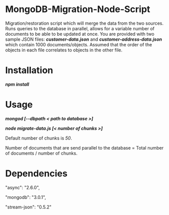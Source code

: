 # MongoDB-Migration-Node-Script

Migration/restoration script which will merge the data from the two sources.  
Runs queries to the database in parallel, allows for a variable number of documents to be able to be updated at once.
You are provided with two sample JSON files: <strong><i>customer-data.json</i></strong> and <strong><i>customer-address-data.json</i></strong> which contain 1000 documents/objects. 
Assumed that the order of the objects in each file correlates to objects in the other file.

# Installation

<strong><i>npm install</i></strong>

# Usage

<p><strong><i>mongod [--dbpath < path to database >] </i></strong></p>
<p><strong><i>node migrate-data.js [< number of chunks >]</i></strong></p>

Default number of chunks is <i>50</i>.

Number of documents that are send parallel to the database = Total number of documents / number of chunks.

# Dependencies

<p>"async": "2.6.0",</p>
<p>"mongodb": "3.0.1",</p>
<p>"stream-json": "0.5.2"</p>

